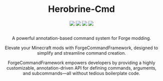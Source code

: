 <div align="center">

# Herobrine-Cmd

<div align="center" >
  <img align="center" src="https://img.shields.io/badge/version-1.0.0 (xxxxxxx)-blue">
  <img align="center" src="https://img.shields.io/badge/maintainer-Zeldown-orange">
  <img align="center" src="https://img.shields.io/maintenance/yes/9999">
  <img align="center" src="https://github.com/Zeldown/Herobrine-Cmd/actions/workflows/push.yml/badge.svg">
</div>

<br>

A powerful annotation-based command system for Forge modding.

Elevate your Minecraft mods with ForgeCommandFramework, designed to simplify and streamline command creation.

ForgeCommandFramework empowers developers by providing a highly customizable, annotation-driven API for defining commands, arguments, and subcommands—all without tedious boilerplate code.
